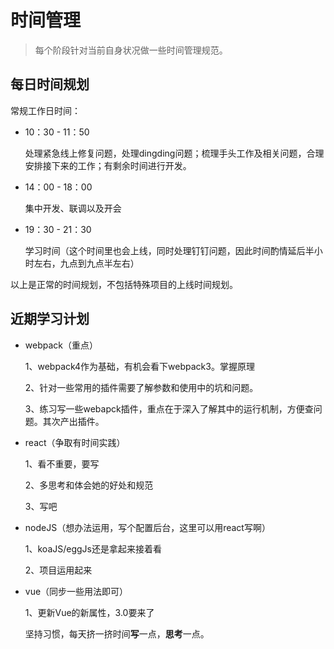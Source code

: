# 时间管理

> 每个阶段针对当前自身状况做一些时间管理规范。

## 每日时间规划
常规工作日时间：
- 10：30 - 11：50

  处理紧急线上修复问题，处理dingding问题；梳理手头工作及相关问题，合理安排接下来的工作；有剩余时间进行开发。

- 14：00 - 18：00

  集中开发、联调以及开会

- 19：30 - 21：30

  学习时间（这个时间里也会上线，同时处理钉钉问题，因此时间酌情延后半小时左右，九点到九点半左右）


以上是正常的时间规划，不包括特殊项目的上线时间规划。  

## 近期学习计划
- webpack（重点）

  1、webpack4作为基础，有机会看下webpack3。掌握原理

  2、针对一些常用的插件需要了解参数和使用中的坑和问题。

  3、练习写一些webapck插件，重点在于深入了解其中的运行机制，方便查问题。其次产出插件。

- react（争取有时间实践）

  1、看不重要，要写

  2、多思考和体会她的好处和规范

  3、写吧

- nodeJS（想办法运用，写个配置后台，这里可以用react写啊）

  1、koaJS/eggJs还是拿起来接着看

  2、项目运用起来

- vue（同步一些用法即可）

  1、更新Vue的新属性，3.0要来了

    坚持习惯，每天挤一挤时间**写**一点，**思考**一点。